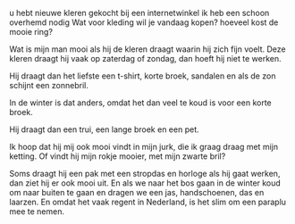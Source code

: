 u hebt nieuwe kleren gekocht bij een internetwinkel
ik heb een schoon overhemd nodig
Wat voor kleding wil je vandaag kopen?
hoeveel kost de mooie ring?

Wat is mijn man mooi als hij de kleren draagt waarin hij zich fijn voelt.
Deze kleren draagt hij vaak op zaterdag of zondag, dan hoeft hij niet te werken.

Hij draagt dan het liefste een t-shirt, korte broek,
sandalen en als de zon schijnt een zonnebril.

In de winter is dat anders, omdat het dan veel te koud is voor een korte broek.

Hij draagt dan een trui, een lange broek en een pet.

Ik hoop dat hij mij ook mooi vindt in mijn jurk, die ik graag draag met mijn ketting.
Of vindt hij mijn rokje mooier, met mijn zwarte bril?

Soms draagt hij een pak met een stropdas en horloge als hij gaat werken, dan ziet hij er ook mooi uit.
En als we naar het bos gaan in de winter koud om naar buiten te gaan en dragen we een jas, handschoenen, das en laarzen.
En omdat het vaak regent in Nederland, is het slim om een paraplu mee te nemen.
